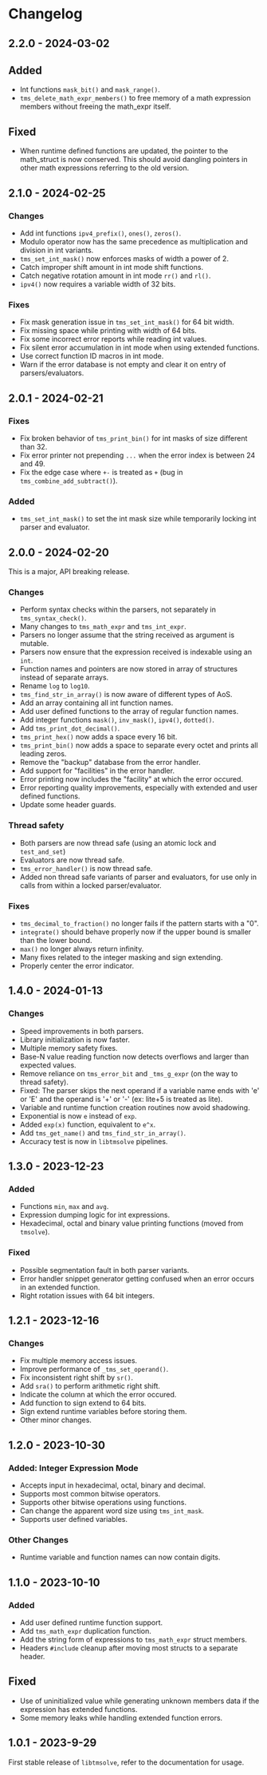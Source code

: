 # Changelog

## 2.2.0 - 2024-03-02

## Added

- Int functions `mask_bit()` and `mask_range()`.
- `tms_delete_math_expr_members()` to free memory of a math expression members without freeing the math_expr itself.

## Fixed

- When runtime defined functions are updated, the pointer to the math_struct is now conserved. This should avoid dangling pointers in other math expressions referring to the old version.

## 2.1.0 - 2024-02-25

### Changes

- Add int functions `ipv4_prefix()`, `ones()`, `zeros()`.
- Modulo operator now has the same precedence as multiplication and division in int variants.
- `tms_set_int_mask()` now enforces masks of width a power of 2.
- Catch improper shift amount in int mode shift functions.
- Catch negative rotation amount in int mode `rr()` and `rl()`.
- `ipv4()` now requires a variable width of 32 bits.

### Fixes

- Fix mask generation issue in `tms_set_int_mask()` for 64 bit width.
- Fix missing space while printing with width of 64 bits.
- Fix some incorrect error reports while reading int values.
- Fix silent error accumulation in int mode when using extended functions.
- Use correct function ID macros in int mode.
- Warn if the error database is not empty and clear it on entry of parsers/evaluators.

## 2.0.1 - 2024-02-21

### Fixes

- Fix broken behavior of `tms_print_bin()` for int masks of size different than 32.
- Fix error printer not prepending `...` when the error index is between 24 and 49.
- Fix the edge case where `+-` is treated as `+` (bug in `tms_combine_add_subtract()`).

### Added

- `tms_set_int_mask()` to set the int mask size while temporarily locking int parser and evaluator.

## 2.0.0 - 2024-02-20

This is a major, API breaking release.

### Changes

- Perform syntax checks within the parsers, not separately in `tms_syntax_check()`.
- Many changes to `tms_math_expr` and `tms_int_expr`.
- Parsers no longer assume that the string received as argument is mutable.
- Parsers now ensure that the expression received is indexable using an `int`.
- Function names and pointers are now stored in array of structures instead of separate arrays.
- Rename `log` to `log10`.
- `tms_find_str_in_array()` is now aware of different types of AoS.
- Add an array containing all int function names.
- Add user defined functions to the array of regular function names.
- Add integer functions `mask()`, `inv_mask()`, `ipv4()`, `dotted()`.
- Add `tms_print_dot_decimal()`.
- `tms_print_hex()` now adds a space every 16 bit.
- `tms_print_bin()` now adds a space to separate every octet and prints all leading zeros.
- Remove the "backup" database from the error handler.
- Add support for "facilities" in the error handler.
- Error printing now includes the "facility" at which the error occured.
- Error reporting quality improvements, especially with extended and user defined functions.
- Update some header guards.

### Thread safety

- Both parsers are now thread safe (using an atomic lock and `test_and_set`)
- Evaluators are now thread safe.
- `tms_error_handler()` is now thread safe.
- Added non thread safe variants of parser and evaluators, for use only in calls from within a locked parser/evaluator.

### Fixes

- `tms_decimal_to_fraction()` no longer fails if the pattern starts with a "0".
- `integrate()` should behave properly now if the upper bound is smaller than the lower bound.
- `max()` no longer always return infinity.
-  Many fixes related to the integer masking and sign extending.
- Properly center the error indicator.


## 1.4.0 - 2024-01-13

### Changes

- Speed improvements in both parsers.
- Library initialization is now faster.
- Multiple memory safety fixes.
- Base-N value reading function now detects overflows and larger than expected values.
- Remove reliance on `tms_error_bit` and `_tms_g_expr` (on the way to thread safety).
- Fixed: The parser skips the next operand if a variable name ends with 'e' or 'E' and the operand is '+' or '-' (ex: lite+5 is treated as lite).
- Variable and runtime function creation routines now avoid shadowing.
- Exponential is now `e` instead of `exp`.
- Added `exp(x)` function, equivalent to `e^x`.
- Add `tms_get_name()` and `tms_find_str_in_array()`.
- Accuracy test is now in `libtmsolve` pipelines.

## 1.3.0 - 2023-12-23

### Added

- Functions `min`, `max` and `avg`.
- Expression dumping logic for int expressions.
- Hexadecimal, octal and binary value printing functions (moved from `tmsolve`).

### Fixed

- Possible segmentation fault in both parser variants.
- Error handler snippet generator getting confused when an error occurs in an extended function.
- Right rotation issues with 64 bit integers.

## 1.2.1 - 2023-12-16

### Changes

- Fix multiple memory access issues.
- Improve performance of `_tms_set_operand()`.
- Fix inconsistent right shift by `sr()`.
- Add `sra()` to perform arithmetic right shift.
- Indicate the column at which the error occured.
- Add function to sign extend to 64 bits.
- Sign extend runtime variables before storing them.
- Other minor changes.

## 1.2.0 - 2023-10-30

### Added: Integer Expression Mode

- Accepts input in hexadecimal, octal, binary and decimal.
- Supports most common bitwise operators.
- Supports other bitwise operations using functions.
- Can change the apparent word size using `tms_int_mask`.
- Supports user defined variables.

### Other Changes

- Runtime variable and function names can now contain digits.

## 1.1.0 - 2023-10-10

### Added

- Add user defined runtime function support.
- Add `tms_math_expr` duplication function.
- Add the string form of expressions to `tms_math_expr` struct members.
- Headers `#include` cleanup after moving most structs to a separate header.

## Fixed

- Use of uninitialized value while generating unknown members data if the expression has extended functions.
- Some memory leaks while handling extended function errors.

## 1.0.1 - 2023-9-29

First stable release of `libtmsolve`, refer to the documentation for usage.
